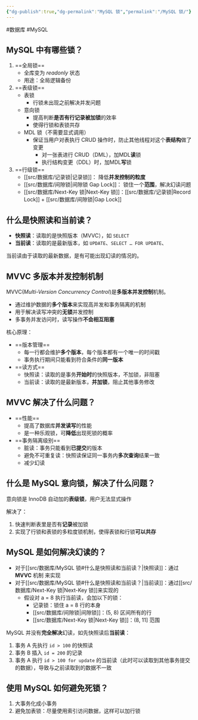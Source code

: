 ```yaml
---
{"dg-publish":true,"dg-permalink":"MySQL 锁","permalink":"/MySQL 锁/"}
---
```



#数据库 #MySQL 

## MySQL 中有哪些锁？

1. ==全局锁==
	- 全库变为 *readonly* 状态
	- 用途：全局逻辑备份
2. ==表级锁==
	- 表锁
		- 行锁未出现之前解决并发问题
	- 意向锁
		- 提高判断**是否有行记录被加锁**的效率
		- 使得行锁和表锁共存
	- MDL 锁（不需要显式调用）
		- 保证当用户对表执行 CRUD 操作时，防止其他线程对这个**表结构**做了变更
			- 对一张表进行 CRUD（DML），加MDL**读**锁
			- 执行结构变更（DDL）时，加MDL**写**锁
3. ==行级锁==
	- [[src/数据库/记录锁\|记录锁]]： 降低**并发控制的粒度**
	- [[src/数据库/间隙锁\|间隙锁 Gap Lock]]： 锁住一个**范围**，解决幻读问题
	- [[src/数据库/Next-Key 锁\|Next-Key 锁]]：[[src/数据库/记录锁\|Record Lock]] + [[src/数据库/间隙锁\|Gap Lock]]

## 什么是快照读和当前读？

- **快照读**：读取的是快照版本（MVVC），如 `SELECT`
- **当前读**：读取的是最新版本，如 `UPDATE`、`SELECT … FOR UPDATE`、

当前读由于读取的最新数据，是有可能出现幻读的情况的。

## MVVC 多版本并发控制机制

MVVC(*Multi-Version Concurrency Control*)是**多版本并发控制**机制。

- 通过维护数据的**多个版本**来实现高并发和事务隔离的机制
- 用于解决读写冲突的**无锁**并发控制
- 多事务并发访问时，读写操作**不会相互阻塞**

核心原理：
- ==版本管理==
	- 每一行都会维护**多个版本**，每个版本都有一个唯一的时间戳
	- 事务执行期间只能看到符合条件的**同一版本**
- ==读方式==
	- 快照读：读取的是事务**开始时**的快照版本，不加锁，非阻塞
	- 当前读：读取的是最新版本，**并加锁**，阻止其他事务修改

## MVVC 解决了什么问题？

- ==性能==
	- 提高了数据库**并发读写**的性能
	- 是一种乐观锁，可**降低**出现死锁的概率
- ==事务隔离级别==
	- 脏读：事务只能看到**已提交**的版本
	- 避免不可重复读：快照读保证同一事务内**多次查询**结果一致
	- 减少幻读

## 什么是 MySQL 意向锁，解决了什么问题？

意向锁是 InnoDB 自动加的**表级锁**，用户无法显式操作

解决了：
1. 快速判断表里是否有**记录**被加锁
2. 实现了行锁和表锁的多粒度锁机制，使得表锁和行锁**可以共存**

## MySQL 是如何解决幻读的？

- 对于[[src/数据库/MySQL 锁#什么是快照读和当前读？\|快照读]]：通过 **MVVC** 机制 来实现
- 对于[[src/数据库/MySQL 锁#什么是快照读和当前读？\|当前读]]：通过[[src/数据库/Next-Key 锁\|Next-Key 锁]]来实现的
	- 假设对 a = 8 执行当前读，会加以下的锁：
		- 记录锁：锁住 a = 8 行的本身
		- [[src/数据库/间隙锁\|间隙锁]]：(5, 8) 区间所有的行
		- [[src/数据库/Next-Key 锁\|Next-Key 锁]]：(8, 11] 范围

MySQL 并没有**完全解决**幻读，如先快照读后**当前读**：
1. 事务 A 先执行 `id > 100` 的快照读
2. 事务 B 插入 `id = 200` 的记录
3. 事务 A 执行 `id > 100 for update` 的当前读（此时可以读取到其他事务提交的数据），导致与之前读取到的数据不一致

## 使用 MySQL 如何避免死锁？

1. 大事务化成小事务
2. 避免加表锁：尽量使用索引访问数据，这样可以加行锁
